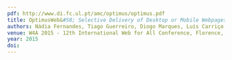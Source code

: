 ```yaml
---
pdf: http://www.di.fc.ul.pt/amc/optimus/optimus.pdf
title: OptimusWeb&#58; Selective Delivery of Desktop or Mobile Webpages
authors: Nádia Fernandes, Tiago Guerreiro, Diogo Marques, Luís Carriço
venue: W4A 2015 - 12th International Web for All Conference, Florence, Italy, May, 2015
year: 2015
doi: 
---
```


